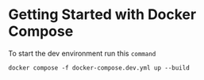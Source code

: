 # Getting Started with Docker Compose

To start the dev environment run this `command`

```
docker compose -f docker-compose.dev.yml up --build
```
